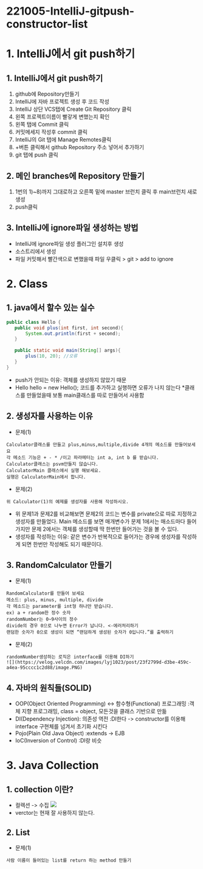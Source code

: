 # 221005-IntelliJ-gitpush-constructor-list

# 1. IntelliJ에서 git push하기
## 1. IntelliJ에서 git push하기
 1) github에 Repository만들기
 2) IntelliJ에 자바 프로젝트 생성 후 코드 작성
 3) IntelliJ 상단 VCS탭에 Create Git Repository 클릭
 4) 왼쪽 프로젝트이름이 빨갛게 변했는지 확인
 5) 왼쪽 탭에 Commit 클릭
 6) 커밋메세지 작성후 commit 클릭
 7) IntelliJ의 Git 탭에 Manage Remotes클릭
 8) +버튼 클릭해서 github Repository 주소 넣어서 추가하기
 9) git 탭에 push 클릭

## 2. 메인 branches에 Repository 만들기
 1) 1번의 1)~8)까지 그대로하고 오른쪽 밑에 master 브런치 클릭 후 main브런치 새로 생성
 2) push클릭

## 3. IntelliJ에 ignore파일 생성하는 방법
 - IntelliJ에 ignore파일 생성 플러그인 설치후 생성
 - 소스트리에서 생성
 - 파일 커밋해서 빨간색으로 변했을때 파일 우클릭 > git > add to ignore
 
# 2. Class
## 1. java에서 할수 있는 실수
 ```java
 public class Hello {
    public void plus(int first, int second){
        System.out.println(first + second);
    }
    
    public static void main(String[] args){
        plus(10, 20); //오류
    }
}
 ```
 - push가 안되는 이유: 객체를 생성하지 않았기 때문
 - Hello hello = new Hello(); 코드를 추가하고 실행하면 오류가 나지 않는다
 *클래스를 만들었을때 보통 main클래스를 따로 만들어서 사용함
 
## 2. 생성자를 사용하는 이유
- 문제(1)
```
Calculator클래스를 만들고 plus,minus,multiple,divide 4개의 메소드를 만들어보세요
각 메소드 기능은 + - * /이고 파라메터는 int a, int b 를 받습니다.
Calculator클래스는 psvm만들지 않습니다.
CalculatorMain 클래스에서 실행 해보세요.
실행은 CalculatorMain에서 합니다.
```

 - 문제(2)
 ```
위 Calculator(1)의 예제를 생성자를 사용해 작성하시오.
```
- 위 문제1과 문제2를 비교해보면 문제2의 코드는 변수를 private으로 따로 지정하고 생성자를 만들었다. Main 메소드를 보면 매개변수가 문제 1에서는 매소드마다 들어가지만 문제 2에서는 객체를 생성할때 딱 한번만 들어가는 것을 볼 수 있다.
- 생성자를 작성하는 이유: 같은 변수가 반복적으로 들어가는 경우에 생성자를 작성하게 되면 한번만 작성해도 되기 때문이다.

## 3. RandomCalculator 만들기
- 문제(1)
```
RandomCalculator를 만들어 보세요
메소드: plus, minus, multiple, divide
각 메소드는 parameter를 int형 하나만 받습니다.
ex) a + random한 정수 숫자
randomNumber는 0~9사이의 정수
divide의 경우 0으로 나누면 Error가 납니다. <-에러처리하기
랜덤한 숫자가 0으로 생성이 되면 “랜덤하게 생성된 숫자가 0입니다.”를 출력하기
```
- 문제(2) 
```
randomNumber생성하는 로직은 interface를 이용해 DI하기
![](https://velog.velcdn.com/images/lyj1023/post/23f2799d-d3be-459c-a4ea-95cccc1c2d88/image.PNG)
```

## 4. 자바의 원칙들(SOLID)
- OOP(Object Oriented Programming) <-> 함수형(Functional) 프로그래밍
   :객체 지향 프로그래밍, class = object, 모든것을 클래스 기반으로 만듦
- DI(Dependency Injection): 의존성 역전
  :DI한다 -> constructor를 이용해 interface 구현체를 넘겨서 초기화 시킨다
- Pojo(Plain Old Java Object)
  :extends -> EJB
- IoC(Inversion of Control)
  :DI랑 비슷

# 3. Java Collection
## 1. collection 이란?
- 컬렉션 -> 수집
![](https://velog.velcdn.com/images/lyj1023/post/1b44224b-1dfd-427c-b94e-fb8c6bb77c1c/image.png)
- verctor는 현재 잘 사용하지 않는다.

## 2. List
- 문제(1)
```
사람 이름이 들어있는 list를 return 하는 method 만들기
```
